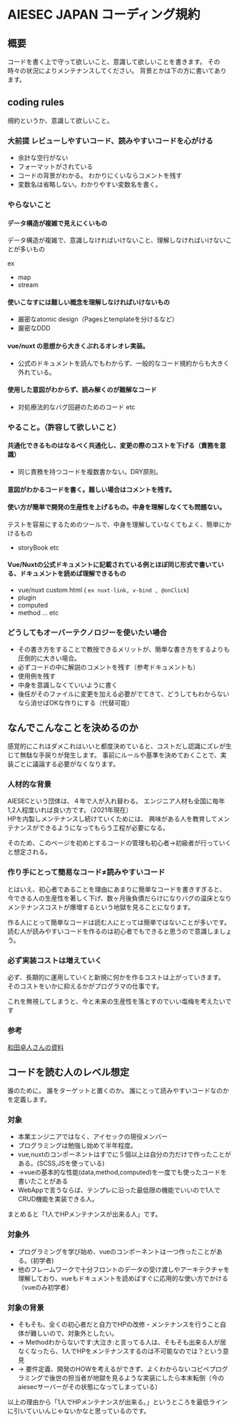 # AIESEC JAPAN コーディング規約

## 概要

コードを書く上で守って欲しいこと、意識して欲しいことを書きます。 その時々の状況によりメンテナンスしてください。
背景とかは下の方に書いてあります。

## coding rules

規約というか、意識して欲しいこと。

### 大前提 レビューしやすいコード、読みやすいコードを心がける

- 余計な空行がない
- フォーマットがされている 
- コードの背景がわかる。 わかりにくいならコメントを残す 
- 変数名は省略しない。わかりやすい変数名を書く。

### やらないこと

#### データ構造が複雑で見えにくいもの
データ構造が複雑で、意識しなければいけないこと、理解しなければいけないことが多いもの

ex 
- map
- stream


####  使いこなすには難しい概念を理解しなければいけないもの

- 厳密なatomic design（Pagesとtemplateを分けるなど）
- 厳密なDDD


####  vue/nuxt の思想から大きくぶれるオレオレ実装。
  - 公式のドキュメントを読んでもわからず、一般的なコード規約からも大きく外れている。

####  使用した意図がわからず、読み解くのが難解なコード
  - 対処療法的なバグ回避のためのコード etc

### やること。（許容して欲しいこと）

####  共通化できるものはなるべく共通化し、変更の際のコストを下げる（責務を意識）
  - 同じ責務を持つコードを複数書かない。DRY原則。

####  意図がわかるコードを書く。難しい場合はコメントを残す。

####  使い方が簡単で開発の生産性を上げるもの。中身を理解しなくても問題ない。
テストを容易にするためのツールで、中身を理解していなくてもよく、簡単にかけるもの
- storyBook etc

####  Vue/Nuxtの公式ドキュメントに記載されている例とほぼ同じ形式で書いている、ドキュメントを読めば理解できるもの

  - vue/nuxt custom html ( `ex nuxt-link, v-bind , @onClick`)
  - plugin
  - computed
  - method ... etc
  
### どうしてもオーバーテクノロジーを使いたい場合

- その書き方をすることで教授できるメリットが、簡単な書き方をするよりも圧倒的に大きい場合。
- 必ずコードの中に解説のコメントを残す（参考ドキュメントも）
- 使用例を残す
- 中身を意識しなくていいように書く
- 後任がそのファイルに変更を加える必要がでてきて、どうしてもわからないなら消せばOKな作りにする（代替可能）



## なんでこんなことを決めるのか

感覚的にこれはダメこれはいいと都度決めていると、コストだし認識にズレが生じて無駄な手戻りが発生します。
事前にルールや基準を決めておくことで、実装ごとに議論する必要がなくなります。


### 人材的な背景

AIESECという団体は、４年で人が入れ替わる。 エンジニア人材も全国に毎年1,2人程度いれば良い方です。（2021年現在）  
HPを内製しメンテナンスし続けていくためには、 興味がある人を教育してメンテナンスができるようになってもらう工程が必要になる。

そのため、このページを初めとするコードの管理も初心者→初級者が行っていくと想定される。

### 作り手にとって簡易なコード≠読みやすいコード

とはいえ、初心者であることを理由にあまりに簡単なコードを書きすぎると、
今できる人の生産性を著しく下げ、数ヶ月後負債だらけになりバグの温床となりメンテナンスコストが爆増するという地獄を見ることになります。

作る人にとって簡単なコードは読む人にとっては簡単ではないことが多いです。
読む人が読みやすいコードを作るのは初心者でもできると思うので意識しましょう。

### 必ず実装コストは増えていく

必ず、長期的に運用していくと新規に何かを作るコストは上がっていきます。
そのコストをいかに抑えるかがプログラマの仕事です。

これを無視してしまうと、今と未来の生産性を落とすのでいい塩梅を考えたいです


### 参考

[和田卓人さんの資料](https://speakerdeck.com/twada/quality-and-speed-2020-spring-edition?slide=31)


## コードを読む人のレベル想定

誰のために。 誰をターゲットと置くのか。
誰にとって読みやすいコードなのかを定義します。

### 対象

- 本業エンジニアではなく、アイセックの現役メンバー
- プログラミングは勉強し始めて半年程度。
- vue,nuxtのコンポーネントはすでに５個以上は自分の力だけで作ったことがある。(SCSS,JSを使っている)
- →vueの基本的な性能(data,method,computed)を一度でも使ったコードを書いたことがある
- WebAppで言うならば、テンプレに沿った最低限の機能でいいので1人でCRUD機能を実装できる人。

まとめると「1人でHPメンテナンスが出来る人」です。


### 対象外

- プログラミングを学び始め、vueのコンポーネントは一つ作ったことがある。(初学者)
- 他のフレームワークで十分フロントのデータの受け渡しやアーキテクチャを理解しており、vueもドキュメントを読めばすぐに応用的な使い方でかける（vueのみ初学者）

### 対象の背景

- そもそも、全くの初心者だと自力でHPの改修・メンテナンスを行うこと自体が難しいので、対象外としたい。
- → Methodわからないです:大泣き:と言ってる人は、そもそも出来る人が居なくなったら、1人でHPをメンテナンスするのは不可能なのでは？という意見
- → 要件定義、開発のHOWを考えるができず、よくわからないコピペプログラミングで後世の担当者が地獄を見るような実装にしたら本末転倒（今のaiesecサーバーがその状態になってしまっている）

以上の理由から「1人でHPメンテナンスが出来る。」というところを最低ラインに引いていいんじゃないかなと思っているのです。



